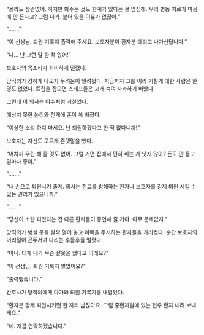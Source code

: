 “몰라도 상관없어. 하지만 봐주는 것도 한계가 있다는 걸 명심해. 우리 병동 치료가 마음에 안 든다고? 그럼 나가. 붙어 있을 이유가 없잖아.”

“…….”

“이 선생님. 퇴원 기록지 출력해 주세요. 보호자분이 환자분 데리고 나가신답니다.”

“나… 난 그런 말 한 적 없어!”

보호자의 목소리가 희미하게 떨렸다.

당직의가 강하게 나오자 두려움이 밀려왔다. 지금까지 그를 이리 거칠게 대한 사람은 한 명도 없었다. 트집을 잡으면 스태프들은 고개 숙여 사과하기 바빴다.

그런데 이 의사는 야수처럼 거칠었다.

예상치 못한 논리와 전개에 혼이 쏙 빠졌다.

“이상한 소리 하지 마세요. 난 퇴원하겠다고 한 적 없다니까!”

보호자는 자신도 모르게 존댓말을 했다.

“어차피 우린 해 줄 것도 없어. 그럴 거면 집에서 편히 쉬는 게 낫지 않아? 돈도 안 들고 얼마나 좋아.”

“…….”

“내 손으로 퇴원시켜 줄게. 의사는 진료를 방해하는 환자나 보호자를 강제 퇴원 시킬 수 있는 권리가 있으니까.”

“…….”

“당신이 소란 피웠다는 건 다른 환자들이 증언해 줄 거야. 아무 문제없지.”

당직의가 병실 문을 살짝 열어 놓고 이쪽을 주시하는 환자들을 가리켰다. 순간 보호자의 머리털이 곤두서며 다리는 후들후들 떨렸다.

“아니. 대체 내가 무슨 잘못을 했다고 이래요?”

“이 선생님. 퇴원 기록지 멀었어요?”

“출력했습니다.”

간호사가 당직의에게 다가와 퇴원 기록지를 내밀었다.

“환자분 강제 퇴원시키면 한 자리 남잖아요. 그럼 중환자실에 있는 현우 환자 내려 보내세요.”

“네. 지금 연락하겠습니다.”
